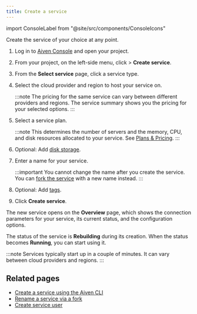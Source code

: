 ```yaml
---
title: Create a service
---
```


import ConsoleLabel from "@site/src/components/ConsoleIcons"

Create the service of your choice at any point.

1. Log in to [Aiven Console](https://console.aiven.io/) and open your project.

1. From your project, on the left-side menu, click <ConsoleLabel name="services"/> > **Create service**.

1. From the **Select service** page, click a service type.

1. Select the cloud provider and region to host your service on.

   :::note
   The pricing for the same service can vary between different
   providers and regions. The service summary shows you the pricing
   for your selected options.
   :::

1. Select a service plan.

   :::note
   This determines the number of servers and the memory,
   CPU, and disk resources allocated to your service. See
   [Plans & Pricing](https://aiven.io/pricing).
   :::

1. Optional: Add [disk storage](/docs/platform/howto/add-storage-space).

1. Enter a name for your service.

   :::important
   You cannot change the name after you create the service. You can
   [fork the service][fork] with a new name instead.
   :::

1. Optional: Add [tags](/docs/platform/howto/tag-resources).

1. Click **Create service**.

The new service opens on the **Overview** page, which shows
the connection parameters for your service, its current status, and the
configuration options.

The status of the service is **Rebuilding** during its creation.
When the status becomes **Running**, you can start using it.

:::note
Services typically start up in a couple of minutes. It can vary between
cloud providers and regions.
:::
<!-- vale off -->
## Related pages

- [Create a service using the Aiven CLI](/docs/tools/cli/service-cli#avn-cli-service-create)
- [Rename a service via a fork][fork]
- [Create service user](/docs/platform/howto/create_new_service_user)

[fork]: /docs/platform/concepts/service-forking

